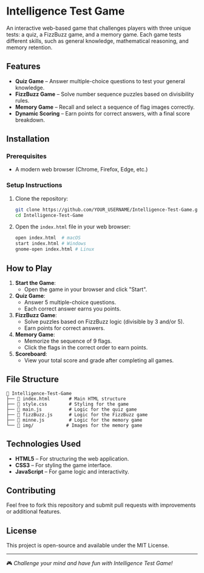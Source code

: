 # Intelligence Test Game

An interactive web-based game that challenges players with three unique tests: a quiz, a FizzBuzz game, and a memory game. Each game tests different skills, such as general knowledge, mathematical reasoning, and memory retention.

## Features
- **Quiz Game** – Answer multiple-choice questions to test your general knowledge.
- **FizzBuzz Game** – Solve number sequence puzzles based on divisibility rules.
- **Memory Game** – Recall and select a sequence of flag images correctly.
- **Dynamic Scoring** – Earn points for correct answers, with a final score breakdown.

## Installation
### Prerequisites
- A modern web browser (Chrome, Firefox, Edge, etc.)

### Setup Instructions
1. Clone the repository:
   ```bash
   git clone https://github.com/YOUR_USERNAME/Intelligence-Test-Game.git
   cd Intelligence-Test-Game
   ```
2. Open the `index.html` file in your web browser:
   ```bash
   open index.html  # macOS
   start index.html # Windows
   gnome-open index.html # Linux
   ```

## How to Play
1. **Start the Game**:
   - Open the game in your browser and click "Start".
2. **Quiz Game**:
   - Answer 5 multiple-choice questions.
   - Each correct answer earns you points.
3. **FizzBuzz Game**:
   - Solve puzzles based on FizzBuzz logic (divisible by 3 and/or 5).
   - Earn points for correct answers.
4. **Memory Game**:
   - Memorize the sequence of 9 flags.
   - Click the flags in the correct order to earn points.
5. **Scoreboard**:
   - View your total score and grade after completing all games.

## File Structure
```
📂 Intelligence-Test-Game
├── 📄 index.html       # Main HTML structure
├── 📄 style.css        # Styling for the game
├── 📄 main.js          # Logic for the quiz game
├── 📄 fizzBuzz.js      # Logic for the FizzBuzz game
├── 📄 minne.js         # Logic for the memory game
└── 📂 img/            # Images for the memory game
```

## Technologies Used
- **HTML5** – For structuring the web application.
- **CSS3** – For styling the game interface.
- **JavaScript** – For game logic and interactivity.

## Contributing
Feel free to fork this repository and submit pull requests with improvements or additional features.

## License
This project is open-source and available under the MIT License.

---
🎮 *Challenge your mind and have fun with Intelligence Test Game!*

